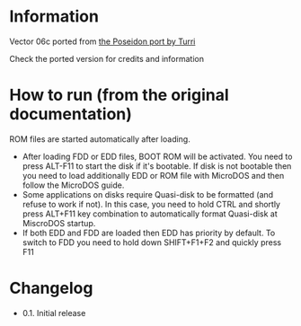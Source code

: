 # Information
Vector 06c ported from [the Poseidon port by Turri](https://github.com/turri21/Vector-06C_poseidon-ep4cgx150)

Check the ported version for credits and information

# How to run (from the original documentation)

ROM files are started automatically after loading.
- After loading FDD or EDD files, BOOT ROM will be activated. You need to press ALT-F11 to start the disk if it's bootable. If disk is not bootable then you need to load additionally EDD or ROM file with MicroDOS and then follow the MicroDOS guide.
- Some applications on disks require Quasi-disk to be formatted (and refuse to work if not). In this case, you need to hold CTRL and shortly press ALT+F11 key combination to automatically format Quasi-disk at MiscroDOS startup.
- If both EDD and FDD are loaded then EDD has priority by default. To switch to FDD you need to hold down SHIFT+F1+F2 and quickly press F11


# Changelog
- 0.1. Initial release

